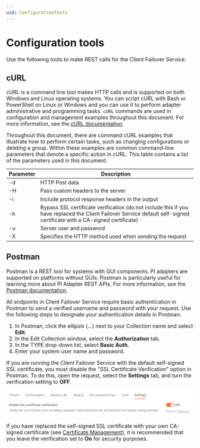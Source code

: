 ```yaml
---
uid: ConfigurationTools
---
```


# Configuration tools

Use the following tools to make REST calls for the Client Failover Service:

## cURL

cURL is a command line tool makes HTTP calls and is supported on both Windows and Linux operating systems. You can script cURL with Bash or PowerShell on Linux or Windows and you can use it to perform adapter administrative and programming tasks. `cURL` commands are used in configuration and management examples throughout this document. For more information, see the [cURL documentation](https://curl.haxx.se/).

Throughout this document, there are command cURL examples that illustrate how to perform certain tasks, such as changing configurations or deleting a group. Within these examples are common command-line parameters that denote a specific action in cURL. This table contains a list of the parameters used in this document. 

| Parameter | Description         |
| --------- | ------------------- |
| -d        | HTTP Post data  |
| -H        | Pass custom headers to the server |
| -i        | Include protocol response headers in the output         |
| -k        | Bypass SSL certificate verification (do not include this if you have replaced the Client Failover Service default self-signed certificate with a CA-signed certificate)  |
| -u        | Server user and password |
| -X        | Specifies the HTTP method used when sending the request |

## Postman

Postman is a REST tool for systems with GUI components. PI adapters are supported on platforms without GUIs. Postman is particularly useful for learning more about PI Adapter REST APIs. For more information, see the [Postman documentation](https://www.postman.com/).

All endpoints in Client Failover Service require basic authentication in Postman to send a verified username and password with your request. Use the following steps to designate your authentication details in Postman: 

1. In Postman, click the ellipsis (...) next to your Collection name and select **Edit**. 
2. In the Edit Collection window, select the **Authorization** tab.
3. In the TYPE drop-down list, select **Basic Auth**.
4. Enter your system user name and password.

If you are running the Client Failover Service with the default self-signed SSL certificate, you must disable the "SSL Certificate Verification" option in Postman. To do this, open the request, select the **Settings** tab, and turn the verification setting to **OFF**.

![Enable SSL Certification](../images/enable-ssl-cert.png)

If you have replaced the self-signed SSL certificate with your own CA-signed certificate (see [Certificate Management](xref:CertificateMgmtFailover)), it is recommended that you leave the verification set to **On** for security purposes.
